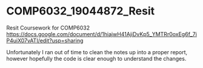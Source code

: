 # COMP6032_19044872_Resit
Resit Coursework for COMP6032
https://docs.google.com/document/d/1hiajwH41AjiDvKp5_YMTRr0oxEg6f_7iP4uiX07vATI/edit?usp=sharing

Unfortunately I ran out of time to clean the notes up into a proper report, however hopefully the code is clear enough to understand the changes.
